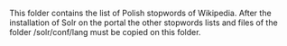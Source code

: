 This folder contains the list of Polish stopwords of Wikipedia.
After the installation of Solr on the portal the other stopwords lists and files of the folder /solr/conf/lang must be copied on this folder.